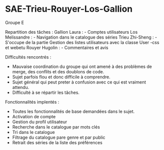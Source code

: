 # SAE-Trieu-Rouyer-Los-Gallion

Groupe E 

Repartition des tâches :
Gallion Laura :
    - Comptes utilisateurs
Los Melissandre :
    -   Navigation dans le catalogue des séries
Trieu Zhi-Sheng : 
    -S'occupe de la partie Gestion des listes utilisateurs avec la classe User
    -css et webetu
Rouyer Hugolin :
    - Commentaires et avis


Difficultés rencontrés :
 - Mauvaise coordination du groupe qui ont amené à des problèmes de merge, des conflits et des doublons de code.
 - Sujet parfois flou et donc difficile à comprendre.
 - Sujet général qui peut preter à confusion avec ce qui est vraiment attendu.
 - Difficulté à se répartir les tâches.


Fonctionnalités implentés :
 - Toutes les fonctionnalités de base demandées dans le sujet.
 - Activation de compte
 - Gestion du profil utilisateur
 - Recherche dans le catalogue par mots clés
 - Tri dans le catalogue
 - Filtrage du catalogue pare genre et par public
 - Retrait des séries de la liste des préférences
